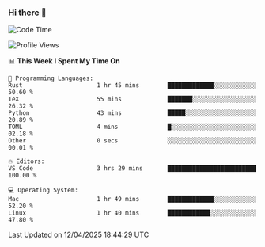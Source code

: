 ### Hi there 👋

<!--START_SECTION:waka-->
![Code Time](http://img.shields.io/badge/Code%20Time-1%2C069%20hrs%2020%20mins-blue)

![Profile Views](http://img.shields.io/badge/Profile%20Views-3-blue)

📊 **This Week I Spent My Time On** 

```text
💬 Programming Languages: 
Rust                     1 hr 45 mins        █████████████░░░░░░░░░░░░   50.60 % 
TeX                      55 mins             ███████░░░░░░░░░░░░░░░░░░   26.32 % 
Python                   43 mins             █████░░░░░░░░░░░░░░░░░░░░   20.89 % 
TOML                     4 mins              █░░░░░░░░░░░░░░░░░░░░░░░░   02.18 % 
Other                    0 secs              ░░░░░░░░░░░░░░░░░░░░░░░░░   00.01 % 

🔥 Editors: 
VS Code                  3 hrs 29 mins       █████████████████████████   100.00 % 

💻 Operating System: 
Mac                      1 hr 49 mins        █████████████░░░░░░░░░░░░   52.20 % 
Linux                    1 hr 40 mins        ████████████░░░░░░░░░░░░░   47.80 % 
```


 Last Updated on 12/04/2025 18:44:29 UTC
<!--END_SECTION:waka-->

<!--
**JackeyHua-SJTU/JackeyHua-SJTU** is a ✨ _special_ ✨ repository because its `README.md` (this file) appears on your GitHub profile.

Here are some ideas to get you started:

- 🔭 I’m currently working on ...
- 🌱 I’m currently learning ...
- 👯 I’m looking to collaborate on ...
- 🤔 I’m looking for help with ...
- 💬 Ask me about ...
- 📫 How to reach me: ...
- 😄 Pronouns: ...
- ⚡ Fun fact: ...
-->
